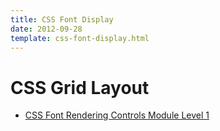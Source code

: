```yaml
---
title: CSS Font Display
date: 2012-09-28
template: css-font-display.html
---
```


CSS Grid Layout
===============

- [CSS Font Rendering Controls Module Level 1](https://tabatkins.github.io/specs/css-font-display/)
